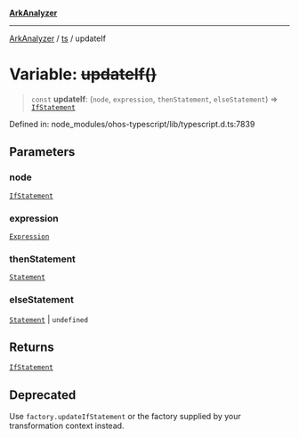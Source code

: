 [**ArkAnalyzer**](../../../../README.md)

***

[ArkAnalyzer](../../../../globals.md) / [ts](../README.md) / updateIf

# Variable: ~~updateIf()~~

> `const` **updateIf**: (`node`, `expression`, `thenStatement`, `elseStatement`) => [`IfStatement`](../interfaces/IfStatement.md)

Defined in: node\_modules/ohos-typescript/lib/typescript.d.ts:7839

## Parameters

### node

[`IfStatement`](../interfaces/IfStatement.md)

### expression

[`Expression`](../interfaces/Expression.md)

### thenStatement

[`Statement`](../interfaces/Statement.md)

### elseStatement

[`Statement`](../interfaces/Statement.md) | `undefined`

## Returns

[`IfStatement`](../interfaces/IfStatement.md)

## Deprecated

Use `factory.updateIfStatement` or the factory supplied by your transformation context instead.
